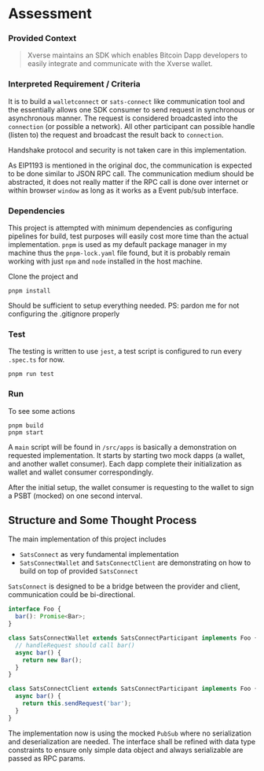 # Assessment

### Provided Context
> Xverse maintains an SDK which enables Bitcoin Dapp developers to easily integrate and communicate with the Xverse wallet.

### Interpreted Requirement / Criteria
It is to build a `walletconnect` or `sats-connect` like communication
tool and the essentially allows one SDK consumer to send request in synchronous or asynchronous manner.
The request is considered broadcasted into the `connection` (or possible a network).
All other participant can possible handle (listen to) the request and broadcast the result back to `connection`.

Handshake protocol and security is not taken care in this implementation.

As EIP1193 is mentioned in the original doc, the communication is expected to be done similar to JSON RPC call.
The communication medium should be abstracted, it does not really matter
if the RPC call is done over internet or within browser `window` as long as it works as a Event pub/sub interface. 

### Dependencies
This project is attempted with minimum dependencies as configuring pipelines for build, test purposes
will easily cost more time than the actual implementation. `pnpm` is used as my default package manager
in my machine thus the `pnpm-lock.yaml` file found, but it is probably remain working with just `npm` and `node` installed in the host machine.

Clone the project and
```shell
pnpm install
```
Should be sufficient to setup everything needed.
PS: pardon me for not configuring the .gitignore properly

### Test
The testing is written to use `jest`, a test script is configured to run every `.spec.ts` for now.
```shell
pnpm run test
```

### Run
To see some actions

```shell
pnpm build
pnpm start
```

A `main` script will be found in `/src/apps` is basically a demonstration on requested implementation.
It starts by starting two mock dapps (a wallet, and another wallet consumer).
Each dapp complete their initialization as wallet and wallet consumer correspondingly.

After the initial setup, the wallet consumer is requesting to the wallet to sign a PSBT (mocked)
on one second interval.

## Structure and Some Thought Process
The main implementation of this project includes
- `SatsConnect` as very fundamental implementation
- `SatsConnectWallet` and `SatsConnectClient` are demonstrating on how to build on top of provided `SatsConnect`

`SatsConnect` is designed to be a bridge between the provider and client, communication could be bi-directional.

```typescript
interface Foo {
  bar(): Promise<Bar>;
}

class SatsConnectWallet extends SatsConnectParticipant implements Foo {
  // handleRequest should call bar()
  async bar() {
    return new Bar();
  }
}

class SatsConnectClient extends SatsConnectParticipant implements Foo {
  async bar() {
    return this.sendRequest('bar');
  }
}
```
The implementation now is using the mocked `PubSub` where no serialization and deserialization are needed.
The interface shall be refined with data type constraints to ensure only simple data object and always serializable are passed as RPC params. 
 
